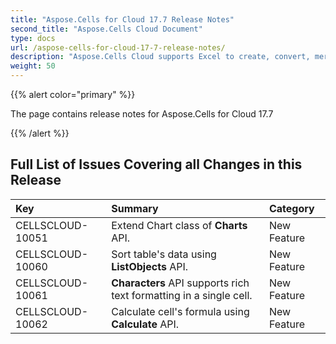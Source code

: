 ```yaml
---
title: "Aspose.Cells for Cloud 17.7 Release Notes"
second_title: "Aspose.Cells Cloud Document"
type: docs
url: /aspose-cells-for-cloud-17-7-release-notes/
description: "Aspose.Cells Cloud supports Excel to create, convert, merge, split, protected, inner object operation, and so on."
weight: 50
---
```


{{% alert color="primary" %}} 

The page contains release notes for Aspose.Cells for Cloud 17.7

{{% /alert %}} 
## **Full List of Issues Covering all Changes in this Release**

|**Key**|**Summary**|**Category**|
| :- | :- | :- |
|CELLSCLOUD-10051|Extend Chart class of **Charts** API.|New Feature|
|CELLSCLOUD-10060|Sort table's data using **ListObjects** API.|New Feature|
|CELLSCLOUD-10061|**Characters** API supports rich text formatting in a single cell.|New Feature|
|CELLSCLOUD-10062|Calculate cell's formula using **Calculate** API.|New Feature|



